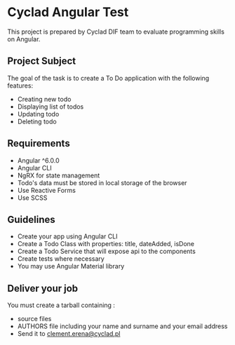 # Cyclad Angular Test

This project is prepared by Cyclad DIF team to evaluate programming skills on Angular.

## Project Subject

The goal of the task is to create a To Do application with the following features:

* Creating new todo
* Displaying list of todos
* Updating todo
* Deleting todo

## Requirements

* Angular ^6.0.0
* Angular CLI
* NgRX for state management
* Todo's data must be stored in local storage of the browser
* Use Reactive Forms
* Use SCSS

## Guidelines

* Create your app using Angular CLI
* Create a Todo Class with properties: title, dateAdded, isDone 
* Create a Todo Service that will expose api to the components
* Create tests where necessary 
* You may use Angular Material library

## Deliver your job

You must create a tarball containing : 
 * source files 
 * AUTHORS file including your name and surname and your email address
 * Send it to clement.erena@cyclad.pl

